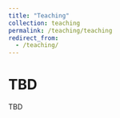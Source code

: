 ```yaml
---
title: "Teaching"
collection: teaching
permalink: /teaching/teaching
redirect_from: 
  - /teaching/
---
```


TBD
======

TBD
